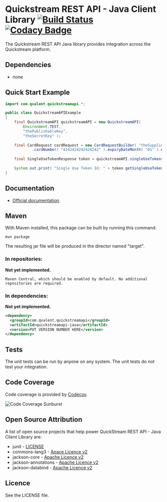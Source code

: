 # Quickstream REST API - Java Client Library [![Build Status](https://travis-ci.org/seanobjames/quickstreamapi-java.svg?branch=master)](https://travis-ci.org/seanobjames/quickstreamapi-java) [![Codacy Badge](https://api.codacy.com/project/badge/Grade/f2b8d03bec4d482ca969c0e3f2354a93)](https://www.codacy.com/app/seanobjames/quickstreamapi-java?utm_source=github.com&amp;utm_medium=referral&amp;utm_content=seanobjames/quickstreamapi-java&amp;utm_campaign=Badge_Grade)

The Quickstream REST API Java library provides integration across the Quickstream platform.

## Dependencies

* none

## Quick Start Example

```java
import com.qvalent.quickstreamapi.*;

public class QuickstreamAPIExample
{
    final QuickstreamAPI quickstreamAPI = new QuickstreamAPI(
        Environment.TEST, 
        "thePublishableKey",
        "theSecretKey" );
        
    final CardRequest cardRequest = new CardRequestBuilder( "theSupplierCode" )
            .cardNumber( "4242424242424242" ).expiryDateMonth( "01" ).expiryDateYear( "2050" ).build()
            
    final SingleUseTokenResponse token = quickstreamAPI.singleUseTokens().generate( cardRequest );
    
    System.out.print( "Single Use Token Id: " + token.getSingleUseTokenId() );
}
```

## Documentation

* [Official documentation](https://quickstream.westpac.com.au/docs/quickstreamapi/v1/).

## Maven

With Maven installed, this package can be built by running this command:

`mvn package`

The resulting jar file will be produced in the director named "target".

### In repositories:

**Not yet implemented.**

`Maven Central, which should be enabled by default. No additional repositories are required.`

### In dependencies:

**Not yet implemented.**

```xml
<dependency>
  <groupId>com.qvalent.quickstreamapi</groupId>
  <artifactId>quickstreamapi-java</artifactId>
  <version>PUT VERSION NUMBER HERE</version>
</dependency>
```

## Tests

The unit tests can be run by anyone on any system. The unit tests do not test your integration. 

## Code Coverage

Code coverage is provided by [Codecov](https://codecov.io).

![Code Coverage Sunburst](https://codecov.io/gh/seanobjames/quickstreamapi-java/branch/master/graphs/sunburst.svg)

## Open Source Attribution

A list of open source projects that help power QuickStream REST API - Java Client Library are:

* junit - [LICENSE](https://github.com/junit-team/junit5/blob/master/LICENSE.md)
* commons-lang3 - [Apace Licence v2](https://github.com/apache/commons-lang/blob/master/LICENSE.txt)
* jackson-core - [Apache Licence v2](http://www.apache.org/licenses/LICENSE-2.0)
* jackson-annotations - [Apache Licence v2](http://www.apache.org/licenses/LICENSE-2.0)
* jackson-databind - [Apache Licence v2](http://www.apache.org/licenses/LICENSE-2.0)

## Licence

See the LICENSE file.
